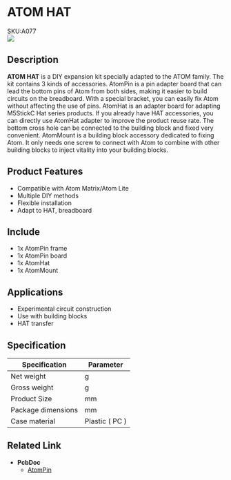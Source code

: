 # ATOM HAT

<div class="badge badge-pill badge-primary product_sku_tag">SKU:A077</div>

<div class="product_pic"><img src="assets/img/product_pics/atom_base/atomic/atomic_01.webp"></div>

## Description

**ATOM HAT** is a DIY expansion kit specially adapted to the ATOM family. The kit contains 3 kinds of accessories. AtomPin is a pin adapter board that can lead the bottom pins of Atom from both sides, making it easier to build circuits on the breadboard. With a special bracket, you can easily fix Atom without affecting the use of pins. AtomHat is an adapter board for adapting M5StickC Hat series products. If you already have HAT accessories, you can directly use AtomHat adapter to improve the product reuse rate. The bottom cross hole can be connected to the building block and fixed very convenient. AtomMount is a building block accessory dedicated to fixing Atom. It only needs one screw to connect with Atom to combine with other building blocks to inject vitality into your building blocks.

## Product Features

- Compatible with Atom Matrix/Atom Lite
- Multiple DIY methods
- Flexible installation
- Adapt to HAT, breadboard

## Include

-  1x AtomPin frame
-  1x AtomPin board
-  1x AtomHat
-  1x AtomMount

## Applications

- Experimental circuit construction
- Use with building blocks
- HAT transfer

## Specification

<table class="table-1">
    <thead>
    <tr>
        <th>Specification</th>
        <th>Parameter</th>
    </tr>
    </thead>
    <tbody>
        <tr>
            <td>Net weight</td>
            <td>g</td>
        </tr>
        <tr>
            <td>Gross weight</td>
            <td>g</td>
        </tr>
        <tr>
            <td>Product Size</td>
            <td>mm</td>
        </tr>
        <tr>
            <td>Package dimensions</td>
            <td>mm</td>
        </tr>
        <tr>
            <td>Case material</td>
            <td>Plastic ( PC )</td>
        </tr>
     </tbody>
</table>


## Related Link

-  **PcbDoc** 
    - [AtomPin](https://github.com/m5stack/m5-structural-design-file/blob/master/PCB/AtomPin.PcbDoc)

<script>

   var purchase_link = 'https://m5stack.com/collections/all/products/atomic-proto-kit';


   var quickstart_link = '';

   anchor_search(purchase_link);
   scrollFunc();

</script>

